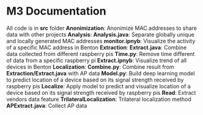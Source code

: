 # M3 Documentation

All code is in __src__ folder
__Anonimization__: Anonimize MAC addresses to share data with other projects
__Analysis__: __Analysis.java__: Separate globally unique and locally generated MAC addresses
              __monitor.ipnyb__: Visualize the activity of a specific MAC address in Benton
__Extraction__: __Extract.java__: Combine data collected from different raspberry pis
                __Time.py__: Remove time different of data from a specific raspberry pi
                __Extract.ipnyb__: Visualize trend of all devices in Benton
__Localization__: __Combine.py__: Combine result from __Extraction/Extract.java__ with AP data
                  __Model.py__: Build deep learning model to predict location of a device based on its signal strength received by raspberry pis
                  __Localize__: Apply model to predict and visualize location of a device based on its signal strength received by raspberry pis
__Read__: Extract vendors data feature
__TrilateralLocalization__: Trilateral localization method
__APExtract.java__: Collect AP data
